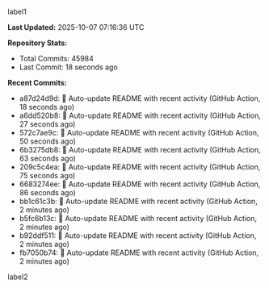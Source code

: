 
label1 
<!-- ACTIVITY_START -->
**Last Updated:** 2025-10-07 07:16:36 UTC

**Repository Stats:**
- Total Commits: 45984
- Last Commit: 18 seconds ago

**Recent Commits:**
- a87d24d9d: 🤖 Auto-update README with recent activity (GitHub Action, 18 seconds ago)
- a6dd520b8: 🤖 Auto-update README with recent activity (GitHub Action, 27 seconds ago)
- 572c7ae9c: 🤖 Auto-update README with recent activity (GitHub Action, 50 seconds ago)
- 6b3275db8: 🤖 Auto-update README with recent activity (GitHub Action, 63 seconds ago)
- 209c5c4ea: 🤖 Auto-update README with recent activity (GitHub Action, 75 seconds ago)
- 6683274ee: 🤖 Auto-update README with recent activity (GitHub Action, 86 seconds ago)
- bb1c61c3b: 🤖 Auto-update README with recent activity (GitHub Action, 2 minutes ago)
- b5fc6b13c: 🤖 Auto-update README with recent activity (GitHub Action, 2 minutes ago)
- b92ddf511: 🤖 Auto-update README with recent activity (GitHub Action, 2 minutes ago)
- fb7050b74: 🤖 Auto-update README with recent activity (GitHub Action, 2 minutes ago)
<!-- ACTIVITY_END -->

label2
